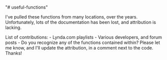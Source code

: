 "# useful-functions"

I've pulled these functions from many locations, over the years. Unfortunately, lots of the 
documentation has been lost, and attribution is lacking.

List of contributions:
	- Lynda.com playlists
	- Various developers, and forum posts
	- Do you recognize any of the functions contained within? Please let me know, and I'll update
		the attribution, in a comment next to the code. Thanks!
